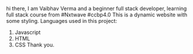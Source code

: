 hi there, I am Vaibhav Verma and a beginner full stack developer, learning full stack course from #Nxtwave #ccbp4.0
This is a dynamic website with some styling.
Languages used in this project:
1) Javascript
2) HTML
3) CSS
 Thank you.
